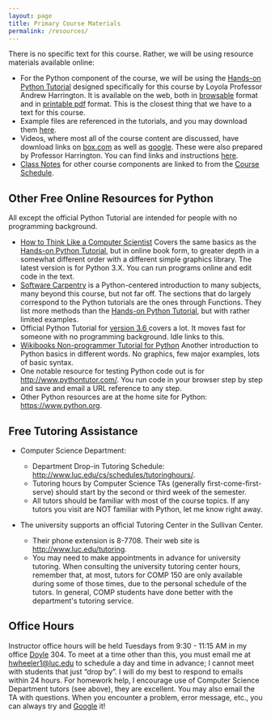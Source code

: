 ```yaml
---
layout: page
title: Primary Course Materials
permalink: /resources/
---
```


There is no specific text for this course. Rather, we will be using
resource materials available online:

- For the Python component of the course, we will be using the <a target="_blank" href="http://anh.cs.luc.edu/python/hands-on/3.1/index.html">Hands-on Python Tutorial</a> designed specifically for this course by Loyola Professor Andrew Harrington. It is available on the web, both in <a href="http://anh.cs.luc.edu/python/hands-on/3.1/handsonHtml/index.html" target="_blank">browsable</a> format and in <a href="http://anh.cs.luc.edu/python/hands-on/3.1/Hands-onPythonTutorial.pdf" target="_blank">printable pdf</a> format. This is the closest thing that we have to a text for this course.
- Example files are referenced in the tutorials, and you may download them <a href="http://anh.cs.luc.edu/python/hands-on/3.1/examples.zip" target="_blank">here</a>.
- Videos, where most all of the course content are discussed, have download links on <a href="https://luc.box.com/comp150video">box.com</a> as well as <a href="https://drive.google.com/a/cs.luc.edu/#folders/0B5WvvnDHeaIYMGE2MzU4OWEtYzQ4Zi00YzhiLTliMTItNjRjYzMyYzgyMTk2" target="_blank">google</a>. These were also prepared by Professor Harrington. You can find links and instructions <a href="http://anh.cs.luc.edu/python/hands-on/3.1/handsonHtml/context.html#using-the-tutorial-text-and-video" target="_blank">here</a>.
- <a href="http://hwheeler01.github.io/comp150/ClassNotes">Class Notes</a> for other course components are linked to from the <a href="http://hwheeler01.github.io/comp150/syllabus/#schedule">Course Schedule</a>.

## Other Free Online Resources for Python
All except the official Python Tutorial are intended for people with no programming background.

- <a href="http://interactivepython.org/courselib/static/thinkcspy/index.html">How to Think Like a Computer Scientist</a> Covers the same basics as the <a href="http://anh.cs.luc.edu/python/hands-on/3.1/index.html">Hands-on Python Tutorial</a>, but in online book form, to greater depth in a somewhat different order with a different simple graphics library. The latest version is for Python 3.X. You can run programs online and edit code in the text.
- <a href="http://swcarpentry.github.io/v4/python/index.html">Software Carpentry</a> is a Python-centered introduction to many subjects, many beyond this course, but not far off. The sections that do largely correspond to the Python tutorials are the ones through Functions. They list more methods than the <a href="http://anh.cs.luc.edu/handsonPythonTutorial/">Hands-on Python Tutorial</a>, but with rather limited examples.
- Official Python Tutorial for <a href="https://docs.python.org/3.6/tutorial/index.html">version 3.6 </a>covers a lot. It moves fast for someone with no programming background. Idle links to this.
- <a href="https://en.wikibooks.org/wiki/Non-Programmer%27s_Tutorial_for_Python_3">Wikibooks Non-programmer Tutorial for Python</a> Another introduction to Python basics in different words. No graphics, few major examples, lots of basic syntax.
- One notable resource for testing Python code out is for <a target="_blank" href="http://www.pythontutor.com/">http://www.pythontutor.com/</a>. You run code in your browser step by step and save and email a URL reference to any step.
- Other Python resources are at the home site for Python: <a href="https://www.python.org/">https://www.python.org</a>.

## Free Tutoring Assistance

- Computer Science Department:
  - Department Drop-in Tutoring Schedule: <a href="http://www.luc.edu/cs/schedules/tutoringhours/">http://www.luc.edu/cs/schedules/tutoringhours/</a>.
  - Tutoring hours by Computer Science TAs (generally first-come-first-serve) should start by the second or third week of the semester.
  - All tutors should be familiar with most of the course topics. If any tutors you
visit are NOT familiar with Python, let me know right away.

- The university supports an official Tutoring Center in the Sullivan
Center.  
  - Their phone extension is 8-7708. Their web site is <a class="reference external" href="http://www.luc.edu/tutoring">http://www.luc.edu/tutoring</a>.
  - You may need to make appointments in advance for university tutoring. When consulting the university tutoring center hours, remember that, at most, tutors for COMP 150 are only available during some of those times, due to the personal schedule of the tutors. In general, COMP students have done better with the department's tutoring service.

## Office Hours
Instructor office hours will be held Tuesdays from 9:30 - 11:15 AM in my office <a href="https://www.luc.edu/cs/contactus/">Doyle</a> 304. To meet at a time other than this, you must email me at <hwheeler1@luc.edu> to schedule a day and time in advance; I cannot meet with students that just “drop by”. I will do my best to respond to emails within 24 hours. For homework help, I encourage use of Computer Science Department tutors (see above), they are excellent. You may also email the TA  with questions. When you encounter a problem, error message, etc., you can always try and <a href="https://www.google.com/">Google</a> it!  